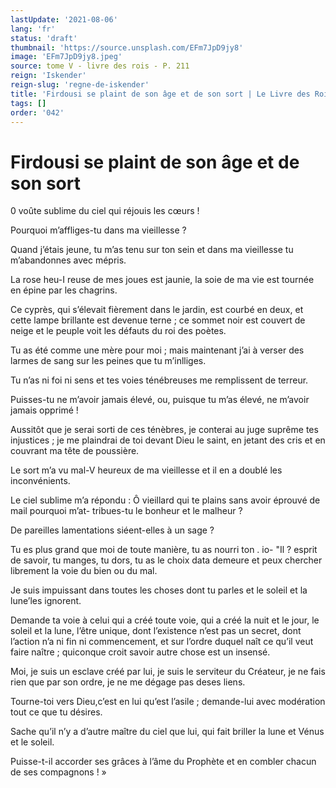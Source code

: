 ```yaml
---
lastUpdate: '2021-08-06'
lang: 'fr'
status: 'draft'
thumbnail: 'https://source.unsplash.com/EFm7JpD9jy8'
image: 'EFm7JpD9jy8.jpeg'
source: tome V - livre des rois - P. 211
reign: 'Iskender'
reign-slug: 'regne-de-iskender'
title: 'Firdousi se plaint de son âge et de son sort | Le Livre des Rois | Shâhnâmeh'
tags: []
order: '042'
---
```


<!-- LTeX: language=fr -->

# Firdousi se plaint de son âge et de son sort

0 voûte sublime du ciel qui réjouis les cœurs !

Pourquoi m’affliges-tu dans ma vieillesse ?

Quand j’étais jeune, tu m’as tenu sur ton sein et dans ma vieillesse tu m’abandonnes avec mépris.

La rose heu-I reuse de mes joues est jaunie, la soie de ma vie est tournée en épine par les chagrins.

Ce cyprès, qui s’élevait fièrement dans le jardin, est courbé en deux, et cette lampe brillante est devenue terne ; ce sommet noir est couvert de neige et le peuple voit les défauts du roi des poètes.

Tu as été comme une mère pour moi ; mais maintenant j’ai à verser des larmes de sang sur les peines que tu m’inlliges.

Tu n’as ni foi ni sens et tes voies ténébreuses me remplissent de terreur.

Puisses-tu ne m’avoir jamais élevé, ou, puisque tu m’as élevé, ne m’avoir jamais opprimé !

Aussitôt que je serai sorti de ces ténèbres, je conterai au juge suprême tes injustices ; je me plaindrai de toi devant Dieu le saint, en jetant des cris et en couvrant ma tête de poussière.

Le sort m’a vu mal-V heureux de ma vieillesse et il en a doublé les inconvénients.

Le ciel sublime m’a répondu : Ô vieillard qui te plains sans avoir éprouvé de mail pourquoi m’at- tribues-tu le bonheur et le malheur ?

De pareilles lamentations siéent-elles à un sage ?

Tu es plus grand que moi de toute manière, tu as nourri ton
. io-
"Il ?
esprit de savoir, tu manges, tu dors, tu as le choix data demeure et peux chercher librement la voie du bien ou du mal.

Je suis impuissant dans toutes les choses dont tu parles et le soleil et la lune’les ignorent.

Demande ta voie à celui qui a créé toute voie, qui a créé la nuit et le jour, le soleil et la lune, l’être unique, dont l’existence n’est pas un secret, dont l’action n’a ni fin ni commencement, et sur l’ordre duquel naît ce qu’il veut faire naître ; quiconque croit savoir autre chose est un insensé.

Moi, je suis un esclave créé par lui, je suis le serviteur du Créateur, je ne fais rien que par son ordre, je ne me dégage pas deses liens.

Tourne-toi vers Dieu,c’est en lui qu’est l’asile ; demande-lui avec modération tout ce que tu désires.

Sache qu’il n’y a d’autre maître du ciel que lui, qui fait briller la lune et Vénus et le soleil.

Puisse-t-il accorder ses grâces à l’âme du Prophète et en combler chacun de ses compagnons ! »
